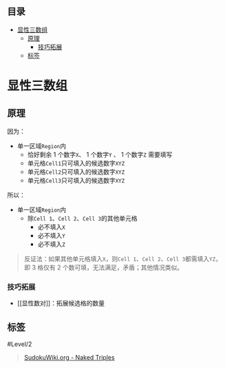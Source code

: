 <!-- START doctoc generated TOC please keep comment here to allow auto update -->
<!-- DON'T EDIT THIS SECTION, INSTEAD RE-RUN doctoc TO UPDATE -->
## 目录

- [显性三数组](#%E6%98%BE%E6%80%A7%E4%B8%89%E6%95%B0%E7%BB%84)
  - [原理](#%E5%8E%9F%E7%90%86)
    - [技巧拓展](#%E6%8A%80%E5%B7%A7%E6%8B%93%E5%B1%95)
  - [标签](#%E6%A0%87%E7%AD%BE)

<!-- END doctoc generated TOC please keep comment here to allow auto update -->

# 显性三数组

## 原理

因为：
- 单一区域`Region`内
	- 恰好剩余 1 个数字`X`、 1 个数字`Y` 、 1 个数字`Z` 需要填写
	- 单元格`Cell1`只可填入的候选数字`XYZ`
	- 单元格`Cell2`只可填入的候选数字`XYZ`
	- 单元格`Cell3`只可填入的候选数字`XYZ`

所以：
- 单一区域`Region`内
	- 除`Cell 1`、`Cell 2`、`Cell 3`的其他单元格
		- 必不填入`X`
		- 必不填入`Y`
		- 必不填入`Z`
> 反证法：如果其他单元格填入`X`，则`Cell 1`、`Cell 2`、`Cell 3`都需填入`YZ`，即 3 格仅有 2 个数可填，无法满足，矛盾；其他情况类似。

### 技巧拓展

- [[显性数对]]：拓展候选格的数量

## 标签

#Level/2

> [SudokuWiki.org - Naked Triples](https://www.sudokuwiki.org/Naked_Candidates#NT)
